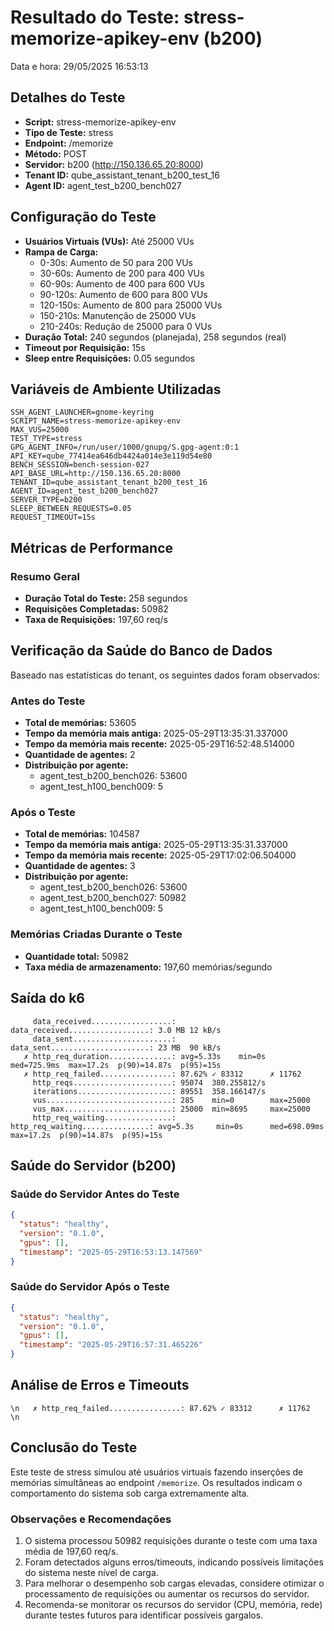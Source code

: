 # Resultado do Teste: stress-memorize-apikey-env (b200)

Data e hora: 29/05/2025 16:53:13

## Detalhes do Teste

* **Script:** stress-memorize-apikey-env
* **Tipo de Teste:** stress
* **Endpoint:** /memorize
* **Método:** POST
* **Servidor:** b200 (http://150.136.65.20:8000)
* **Tenant ID:** qube_assistant_tenant_b200_test_16
* **Agent ID:** agent_test_b200_bench027

## Configuração do Teste

* **Usuários Virtuais (VUs):** Até 25000 VUs
* **Rampa de Carga:**
  * 0-30s: Aumento de 50 para 200 VUs
  * 30-60s: Aumento de 200 para 400 VUs
  * 60-90s: Aumento de 400 para 600 VUs
  * 90-120s: Aumento de 600 para 800 VUs
  * 120-150s: Aumento de 800 para 25000 VUs
  * 150-210s: Manutenção de 25000 VUs
  * 210-240s: Redução de 25000 para 0 VUs
* **Duração Total:** 240 segundos (planejada), 258 segundos (real)
* **Timeout por Requisição:** 15s
* **Sleep entre Requisições:** 0.05 segundos

## Variáveis de Ambiente Utilizadas

```
SSH_AGENT_LAUNCHER=gnome-keyring
SCRIPT_NAME=stress-memorize-apikey-env
MAX_VUS=25000
TEST_TYPE=stress
GPG_AGENT_INFO=/run/user/1000/gnupg/S.gpg-agent:0:1
API_KEY=qube_77414ea646db4424a014e3e119d54e80
BENCH_SESSION=bench-session-027
API_BASE_URL=http://150.136.65.20:8000
TENANT_ID=qube_assistant_tenant_b200_test_16
AGENT_ID=agent_test_b200_bench027
SERVER_TYPE=b200
SLEEP_BETWEEN_REQUESTS=0.05
REQUEST_TIMEOUT=15s
```

## Métricas de Performance

### Resumo Geral
* **Duração Total do Teste:** 258 segundos
* **Requisições Completadas:** 50982
* **Taxa de Requisições:** 197,60 req/s

## Verificação da Saúde do Banco de Dados

Baseado nas estatísticas do tenant, os seguintes dados foram observados:

### Antes do Teste
* **Total de memórias:** 53605
* **Tempo da memória mais antiga:** 2025-05-29T13:35:31.337000
* **Tempo da memória mais recente:** 2025-05-29T16:52:48.514000
* **Quantidade de agentes:** 2
* **Distribuição por agente:**
  * agent_test_b200_bench026: 53600
  * agent_test_h100_bench009: 5

### Após o Teste
* **Total de memórias:** 104587
* **Tempo da memória mais antiga:** 2025-05-29T13:35:31.337000
* **Tempo da memória mais recente:** 2025-05-29T17:02:06.504000
* **Quantidade de agentes:** 3
* **Distribuição por agente:**
  * agent_test_b200_bench026: 53600
  * agent_test_b200_bench027: 50982
  * agent_test_h100_bench009: 5

### Memórias Criadas Durante o Teste
* **Quantidade total:** 50982
* **Taxa média de armazenamento:** 197,60 memórias/segundo

## Saída do k6

```
     data_received..................:      data_received..................: 3.0 MB 12 kB/s
     data_sent......................:      data_sent......................: 23 MB  90 kB/s
   ✗ http_req_duration..............: avg=5.33s    min=0s      med=725.9ms  max=17.2s  p(90)=14.87s  p(95)=15s     
   ✗ http_req_failed................: 87.62% ✓ 83312      ✗ 11762  
     http_reqs......................: 95074  380.255812/s
     iterations.....................: 89551  358.166147/s
     vus............................: 285    min=0        max=25000
     vus_max........................: 25000  min=8695     max=25000
     http_req_waiting...............:      http_req_waiting...............: avg=5.3s     min=0s      med=698.09ms max=17.2s  p(90)=14.87s  p(95)=15s     
```

## Saúde do Servidor (b200)

### Saúde do Servidor Antes do Teste
```json
{
  "status": "healthy",
  "version": "0.1.0",
  "gpus": [],
  "timestamp": "2025-05-29T16:53:13.147569"
}
```

### Saúde do Servidor Após o Teste
```json
{
  "status": "healthy",
  "version": "0.1.0",
  "gpus": [],
  "timestamp": "2025-05-29T16:57:31.465226"
}
```

## Análise de Erros e Timeouts

```\n   ✗ http_req_failed................: 87.62% ✓ 83312      ✗ 11762  \n```

## Conclusão do Teste

Este teste de stress simulou até  usuários virtuais fazendo inserções de memórias simultâneas ao endpoint `/memorize`. Os resultados indicam o comportamento do sistema sob carga extremamente alta.

### Observações e Recomendações

1. O sistema processou 50982 requisições durante o teste com uma taxa média de 197,60 req/s.
2. Foram detectados alguns erros/timeouts, indicando possíveis limitações do sistema neste nível de carga.
3. Para melhorar o desempenho sob cargas elevadas, considere otimizar o processamento de requisições ou aumentar os recursos do servidor.
4. Recomenda-se monitorar os recursos do servidor (CPU, memória, rede) durante testes futuros para identificar possíveis gargalos.
